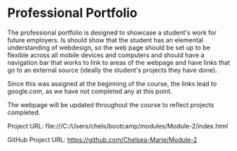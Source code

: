 # Professional Portfolio
The professional portfolio is designed to showcase a student's work for future employers. Is should show that the student has an elemental understanding of webdesign, so the web page should be set up to be flexible across all mobile devices and computers and should have a navigation bar that works to link to areas of the webpage and have links that go to an external source (ideally the student's projects they have done).

Since this was assigned at the beginning of the course, the links lead to google.com, as we have not completed any at this point.

The webpage will be updated throughout the course to reflect projects completed.

Project URL: file:///C:/Users/chels/bootcamp/modules/Module-2/index.html

GitHub Project URL: https://github.com/Chelsea-Marie/Module-2